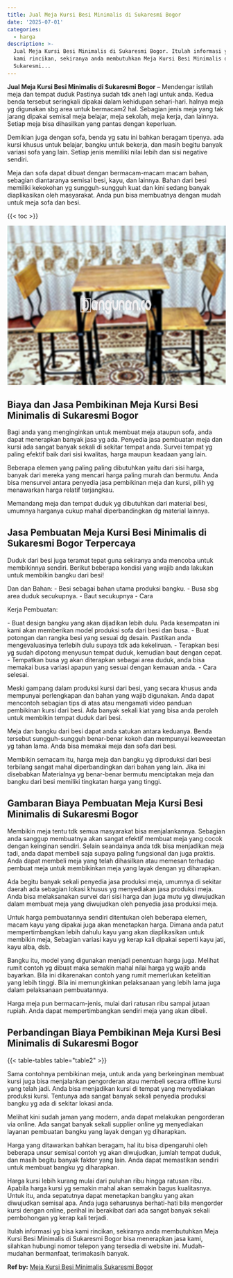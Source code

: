 ```yaml
---
title: Jual Meja Kursi Besi Minimalis di Sukaresmi Bogor
date: '2025-07-01'
categories:
  - harga
description: >-
  Jual Meja Kursi Besi Minimalis di Sukaresmi Bogor. Itulah informasi yg bisa
  kami rincikan, sekiranya anda membutuhkan Meja Kursi Besi Minimalis di
  Sukaresmi...
---
```


**Jual Meja Kursi Besi Minimalis di Sukaresmi Bogor** – Mendengar istilah meja dan tempat duduk Pastinya sudah tdk aneh lagi untuk anda. Kedua benda tersebut seringkali dipakai dalam kehidupan sehari-hari. halnya meja yg digunakan sbg area untuk bermacam2 hal. Sebagian jenis meja yang tak jarang dipakai semisal meja belajar, meja sekolah, meja kerja, dan lainnya. Setiap meja bisa dihasilkan yang pantas dengan keperluan.

Demikian juga dengan sofa, benda yg satu ini bahkan beragam tipenya. ada kursi khusus untuk belajar, bangku untuk bekerja, dan masih begitu banyak variasi sofa yang lain. Setiap jenis memiliki nilai lebih dan sisi negative sendiri.

Meja dan sofa dapat dibuat dengan bermacam-macam macam bahan, sebagian diantaranya semisal besi, kayu, dan lainnya. Bahan dari besi memiliki kekokohan yg sungguh-sungguh kuat dan kini sedang banyak diaplikasikan oleh masyarakat. Anda pun bisa membuatnya dengan mudah untuk meja sofa dan besi.

{{< toc >}}

![Jual Meja Kursi Besi Minimalis di Sukaresmi Bogor](/images/jual-meja-besi-murah08.png)

## Biaya dan Jasa Pembikinan Meja Kursi Besi Minimalis di Sukaresmi Bogor

Bagi anda yang menginginkan untuk membuat meja ataupun sofa, anda dapat menerapkan banyak jasa yg ada. Penyedia jasa pembuatan meja dan kursi ada sangat banyak sekali di sekitar tempat anda. Survei tempat yg paling efektif baik dari sisi kwalitas, harga maupun keadaan yang lain.

Beberapa elemen yang paling paling dibutuhkan yaitu dari sisi harga, banyak dari mereka yang mencari harga paling murah dan bermutu. Anda bisa mensurvei antara penyedia jasa pembikinan meja dan kursi, pilih yg menawarkan harga relatif terjangkau.

Memandang meja dan tempat duduk yg dibutuhkan dari material besi, umumnya harganya cukup mahal diperbandingkan dg material lainnya.

## Jasa Pembuatan Meja Kursi Besi Minimalis di Sukaresmi Bogor Terpercaya

Duduk dari besi juga teramat tepat guna sekiranya anda mencoba untuk membikinnya sendiri. Berikut beberapa kondisi yang wajib anda lakukan untuk membikin bangku dari besi!

Dan dan Bahan: - Besi sebagai bahan utama produksi bangku. - Busa sbg area duduk secukupnya. - Baut secukupnya - Cara

Kerja Pembuatan:

\- Buat design bangku yang akan dijadikan lebih dulu. Pada kesempatan ini kami akan memberikan model produksi sofa dari besi dan busa. - Buat potongan dan rangka besi yang sesuai dg desain. Pastikan anda mengevaluasinya terlebih dulu supaya tdk ada kekeliruan. - Terapkan besi yg sudah dipotong menyusun tempat duduk, kemudian baut dengan cepat. - Tempatkan busa yg akan diterapkan sebagai area duduk, anda bisa memakai busa variasi apapun yang sesuai dengan kemauan anda. - Cara selesai.

Meski gampang dalam produksi kursi dari besi, yang secara khusus anda mempunyai perlengkapan dan bahan yang wajib digunakan. Anda dapat mencontoh sebagian tips di atas atau mengamati video panduan pembikinan kursi dari besi. Ada banyak sekali kiat yang bisa anda peroleh untuk membikin tempat duduk dari besi.

Meja dan bangku dari besi dapat anda satukan antara keduanya. Benda tersebut sungguh-sungguh benar-benar kokoh dan mempunyai keaweeetan yg tahan lama. Anda bisa memakai meja dan sofa dari besi.

Membikin semacam itu, harga meja dan bangku yg diproduksi dari besi terbilang sangat mahal diperbandingkan dari bahan yang lain. Jika ini disebabkan Materialnya yg benar-benar bermutu menciptakan meja dan bangku dari besi memiliki tingkatan harga yang tinggi.

## Gambaran Biaya Pembuatan Meja Kursi Besi Minimalis di Sukaresmi Bogor

Membikin meja tentu tdk semua masyarakat bisa menjalankannya. Sebagian anda sanggup membuatnya akan sangat efektif membuat meja yang cocok dengan keinginan sendiri. Selain seandainya anda tdk bisa menjadikan meja tadi, anda dapat membeli saja supaya paling fungsional dan juga praktis. Anda dapat membeli meja yang telah dihasilkan atau memesan terhadap pembuat meja untuk membikinkan meja yang layak dengan yg diharapkan.

Ada begitu banyak sekali penyedia jasa produksi meja, umumnya di sekitar daerah ada sebagian lokasi khusus yg menyediakan jasa produksi meja. Anda bisa melaksanakan survei dari sisi harga dan juga mutu yg diwujudkan dalam membuat meja yang diwujudkan oleh penyedia jasa produksi meja.

Untuk harga pembuatannya sendiri ditentukan oleh beberapa elemen, macam kayu yang dipakai juga akan menetapkan harga. Dimana anda patut mempertimbangkan lebih dahulu kayu yang akan diaplikasikan untuk membikin meja, Sebagian variasi kayu yg kerap kali dipakai seperti kayu jati, kayu alba, dsb.

Bangku itu, model yang digunakan menjadi penentuan harga juga. Melihat rumit contoh yg dibuat maka semakin mahal nilai harga yg wajib anda bayarkan. Bila ini dikarenakan contoh yang rumit memerlukan ketelitian yang lebih tinggi. Bila ini memungkinkan pelaksanaan yang lebih lama juga dalam pelaksanaan pembuatannya.

Harga meja pun bermacam-jenis, mulai dari ratusan ribu sampai jutaan rupiah. Anda dapat mempertimbangkan sendiri meja yang akan dibeli.

## Perbandingan Biaya Pembikinan Meja Kursi Besi Minimalis di Sukaresmi Bogor

{{< table-tables table="table2" >}}

Sama contohnya pembikinan meja, untuk anda yang berkeinginan membuat kursi juga bisa menjalankan pengorderan atau membeli secara offline kursi yang telah jadi. Anda bisa menjadikan kursi di tempat yang menyediakan produksi kursi. Tentunya ada sangat banyak sekali penyedia produksi bangku yg ada di sekitar lokasi anda.

Melihat kini sudah jaman yang modern, anda dapat melakukan pengorderan via online. Ada sangat banyak sekali supplier online yg menyediakan layanan pembuatan bangku yang layak dengan yg diharapkan.

Harga yang ditawarkan bahkan beragam, hal itu bisa dipengaruhi oleh beberapa unsur semisal contoh yg akan diwujudkan, jumlah tempat duduk, dan masih begitu banyak faktor yang lain. Anda dapat memastikan sendiri untuk membuat bangku yg diharapkan.

Harga kursi lebih kurang mulai dari puluhan ribu hingga ratusan ribu. Apabila harga kursi yg semakin mahal akan semakin bagus kualitasnya. Untuk itu, anda sepatutnya dapat menetapkan bangku yang akan diwujudkan semisal apa. Anda juga seharusnya berhati-hati bila mengorder kursi dengan online, perihal ini berakibat dari ada sangat banyak sekali pembohongan yg kerap kali terjadi.

Itulah informasi yg bisa kami rincikan, sekiranya anda membutuhkan Meja Kursi Besi Minimalis di Sukaresmi Bogor bisa menerapkan jasa kami, silahkan hubungi nomor telepon yang tersedia di website ini. Mudah-mudahan bermanfaat, terimakasih banyak.

**Ref by:** [Meja Kursi Besi Minimalis Sukaresmi Bogor](https://id.wikipedia.org/wiki/Meja)
